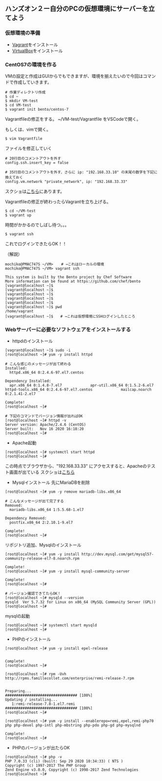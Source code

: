 ## ハンズオン２ー自分のPCの仮想環境にサーバーを立てよう

### 仮想環境の準備

- [Vagrant](https://www.vagrantup.com/downloads)をインストール
- [VirtualBox](https://www.virtualbox.org/wiki/Downloads)をインストール

### CentOS7の環境を作る

VMの設定と作成はGUIからでもできますが、環境を揃えたいので今回はコマンドで作成していきます。

```
# 作業ディレクトリ作成
$ cd ~
$ mkdir VM-test
$ cd VM-test
$ vagrant init bento/centos-7

```

Vagrantfileの修正をする。
~/VM-test/Vagrantfile をVSCodeで開く。

もしくは、vimで開く。
```
$ vim Vagrantfile
```

ファイルを修正していく
```
# 20行目のコメントアウトを外す
config.ssh.insert_key = false

# 35行目のコメントアウトを外す、さらに ip: "192.168.33.10" の末尾の数字を下記に換えておく
config.vm.network "private_network", ip: "192.168.33.33"
```

スクショは[こちら](https://github.com/mochi5o/server-lecture/issues/8)にあります。

Vagrantfileの修正が終わったらVagrantを立ち上げる。

```
$ cd ~/VM-test
$ vagrant up
```

時間がかかるのでしばし待つ。。。

```
$ vagrant ssh
```

これでログインできたらOK！！


（解説）

```
mochiko@PMAC747S ~/VM> 　 # →これはローカルの環境
mochiko@PMAC747S ~/VM> vagrant ssh 

This system is built by the Bento project by Chef Software
More information can be found at https://github.com/chef/bento
[vagrant@localhost ~]$
[vagrant@localhost ~]$
[vagrant@localhost ~]$
[vagrant@localhost ~]$
[vagrant@localhost ~]$
[vagrant@localhost ~]$ pwd
/home/vagrant
[vagrant@localhost ~]$　　# →これは仮想環境にSSHログインしたところ
```


### Webサーバーに必要なソフトウェアをインストールする

- httpdのインストール

```
[vagrant@localhost ~]$ sudo -i
[root@localhost ~]# yum -y install httpd

# こんな感じのメッセージが出て終わる
Installed:
  httpd.x86_64 0:2.4.6-97.el7.centos

Dependency Installed:
  apr.x86_64 0:1.4.8-7.el7             apr-util.x86_64 0:1.5.2-6.el7             httpd-tools.x86_64 0:2.4.6-97.el7.centos             mailcap.noarch 0:2.1.41-2.el7

Complete!
[root@localhost ~]#

# 下記のコマンドでバージョン情報が出ればOK
[root@localhost ~]# httpd -v
Server version: Apache/2.4.6 (CentOS)
Server built:   Nov 16 2020 16:18:20
[root@localhost ~]#
```

- Apache起動

```
[root@localhost ~]# systemctl start httpd
[root@localhost ~]#
```

この時点でブラウザから、"192.168.33.33" にアクセスすると、Apacheのテスト画面が出ている
スクショは[こちら](https://github.com/mochi5o/server-lecture/issues/9)

- Mysqlインストール
先にMariaDBを削除

```
[root@localhost ~]# yum -y remove mariadb-libs.x86_64

# こんなメッセージが出て完了する
Removed:
  mariadb-libs.x86_64 1:5.5.68-1.el7

Dependency Removed:
  postfix.x86_64 2:2.10.1-9.el7

Complete!
[root@localhost ~]#
```

リポジトリ追加、Mysqlのインストール
```
[root@localhost ~]# yum -y install http://dev.mysql.com/get/mysql57-community-release-el7-8.noarch.rpm

Complete!
[root@localhost ~]# yum -y install mysql-community-server

Complete!
[root@localhost ~]#

# バージョン確認できてたらOK！
[root@localhost ~]# mysqld --version
mysqld  Ver 5.7.32 for Linux on x86_64 (MySQL Community Server (GPL))
[root@localhost ~]#
```

mysqlの起動

```
[root@localhost ~]# systemctl start mysqld
[root@localhost ~]#
```


- PHPのインストール

```
[root@localhost ~]# yum -y install epel-release


Complete!
[root@localhost ~]#
```

```
[root@localhost ~]# rpm -Uvh http://rpms.famillecollet.com/enterprise/remi-release-7.rpm


Preparing...                          ################################# [100%]
Updating / installing...
   1:remi-release-7.8-1.el7.remi      ################################# [100%]
[root@localhost ~]#
```


```
[root@localhost ~]# yum -y install --enablerepo=remi,epel,remi-php70 php php-devel php-intl php-mbstring php-pdo php-gd php-mysqlnd

Complete!
[root@localhost ~]#
```

- PHPのバージョンが出たらOK
```
[root@localhost ~]# php -v
PHP 7.0.33 (cli) (built: Sep 29 2020 10:34:33) ( NTS )
Copyright (c) 1997-2017 The PHP Group
Zend Engine v3.0.0, Copyright (c) 1998-2017 Zend Technologies
[root@localhost ~]#
```

